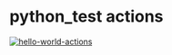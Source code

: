 
# python_test actions
[![hello-world-actions](https://github.com/Kustikov/python_test/actions/workflows/pyci.yml/badge.svg)](https://github.com/Kustikov/python_test/actions/workflows/pyci.yml)

